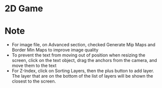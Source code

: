 # 2D Game

# Note
- For image file, on Advanced section, checked Generate Mip Maps and Border Min Maps to improve image quality
- To prevent the text from moving out of position when resizing the screen, click on the text object, drag the anchors from the camera, and move them to the text
- For Z-Index, click on Sorting Layers, then the plus button to add layer. The layer that are on the bottom of the list of layers will be shown the closest to the screen.